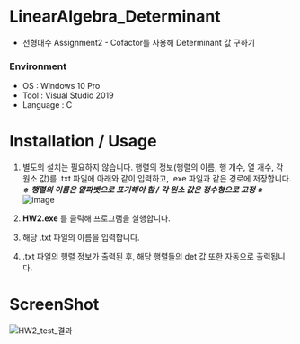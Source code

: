 # LinearAlgebra_Determinant
- 선형대수 Assignment2 - Cofactor를 사용해 Determinant 값 구하기

### Environment
- OS : Windows 10 Pro   
- Tool : Visual Studio 2019   
- Language : C 

# Installation / Usage
1. 별도의 설치는 필요하지 않습니다. 행렬의 정보(행렬의 이름, 행 개수, 열 개수, 각 원소 값)를 .txt 파일에 아래와 같이 입력하고, .exe 파일과 같은 경로에 저장합니다.   
  ___※ 행렬의 이름은 알파벳으로 표기해야 함 / 각 원소 값은 정수형으로 고정 ※___
  ![image](https://user-images.githubusercontent.com/48666975/72044668-b8fb2880-32f7-11ea-8d9d-ea73c1fc5f70.png)   
  
2. __HW2.exe__ 를 클릭해 프로그램을 실행합니다.   

3. 해당 .txt 파일의 이름을 입력합니다.  

4. .txt 파일의 행렬 정보가 출력된 후, 해당 행렬들의 det 값 또한 자동으로 출력됩니다.   

# ScreenShot
![HW2_test_결과](https://user-images.githubusercontent.com/48666975/72045256-04fa9d00-32f9-11ea-91e1-3a063ca650ac.PNG)
